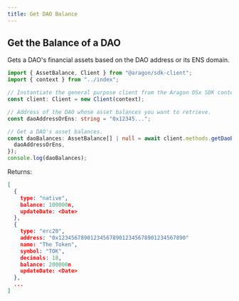 ```yaml
---
title: Get DAO Balance
---
```


## Get the Balance of a DAO

Gets a DAO's financial assets based on the DAO address or its ENS domain.

```ts
import { AssetBalance, Client } from "@aragon/sdk-client";
import { context } from "../index";

// Instantiate the general purpose client from the Aragon OSx SDK context.
const client: Client = new Client(context);

// Address of the DAO whose asset balances you want to retrieve.
const daoAddressOrEns: string = "0x12345...";

// Get a DAO's asset balances.
const daoBalances: AssetBalance[] | null = await client.methods.getDaoBalances({
  daoAddressOrEns,
});
console.log(daoBalances);
```


Returns:

```json
[
  {
    type: "native",
    balance: 100000n,
    updateDate: <Date>
  },
  {
    type: "erc20",
    address: "0x1234567890123456789012345678901234567890"
    name: "The Token",
    symbol: "TOK",
    decimals: 18,
    balance: 200000n
    updateDate: <Date>
  },
  ...
]
```